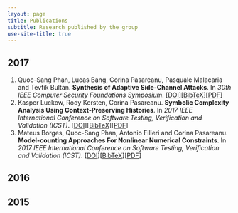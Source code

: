 ```yaml
---
layout: page
title: Publications
subtitle: Research published by the group
use-site-title: true
---
```


## 2017
1. Quoc-Sang Phan, Lucas Bang, Corina Pasareanu, Pasquale Malacaria and Tevfik Bultan. **Synthesis of Adaptive Side-Channel Attacks**. In *30th IEEE Computer Security Foundations Symposium*. \[[DOI](https://doi.org/)\]\[[BibTeX](csf17.bib)\]\[[PDF](csf17.pdf)\]
2. Kasper Luckow, Rody Kersten, Corina Pasareanu. **Symbolic Complexity Analysis Using Context-Preserving Histories**. In *2017 IEEE International Conference on Software Testing, Verification and Validation (ICST)*. \[[DOI](https://doi.org/10.1109/ICST.2017.13)\]\[[BibTeX](icst2017.bib)\]\[[PDF](icst2017.pdf)\]
3. Mateus Borges, Quoc-Sang Phan, Antonio Filieri and Corina Pasareanu. **Model-counting Approaches For Nonlinear Numerical Constraints**. In *2017 IEEE International Conference on Software Testing, Verification and Validation (ICST)*. \[[DOI](https://doi.org/10.1007/978-3-319-57288-8_9)\]\[[BibTeX](nfm17.bib)\]\[[PDF](nfm17.pdf)\]

## 2016

## 2015
